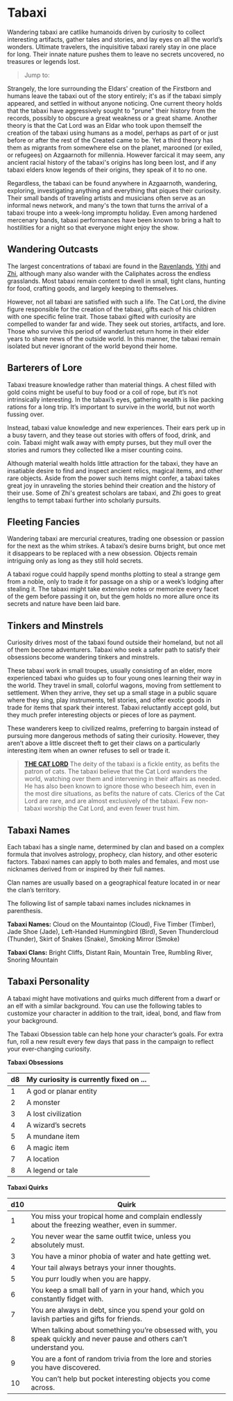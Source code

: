 # Tabaxi
Wandering tabaxi are catlike humanoids driven by curiosity to collect interesting artifacts, gather tales and stories, and lay eyes on all the world’s wonders. Ultimate travelers, the inquisitive tabaxi rarely stay in one place for long. Their innate nature pushes them to leave no secrets uncovered, no treasures or legends lost.

> Jump to:

Strangely, the lore surrounding the Eldars' creation of the Firstborn and humans leave the tabaxi out of the story entirely; it's as if the tabaxi simply appeared, and settled in without anyone noticing. One current theory holds that the tabaxi have aggressively sought to "prune" their history from the records, possibly to obscure a great weakness or a great shame. Another theory is that the Cat Lord was an Eldar who took upon themself the creation of the tabaxi using humans as a model, perhaps as part of or just before or after the rest of the Created came to be. Yet a third theory has them as migrants from somewhere else on the planet, marooned (or exiled, or refugees) on Azgaarnoth for millennia. However farcical it may seem, any ancient racial history of the tabaxi's origins has long been lost, and if any tabaxi elders know legends of their origins, they speak of it to no one.

Regardless, the tabaxi can be found anywhere in Azgaarnoth, wandering, exploring, investigating anything and everything that piques their curiosity. Their small bands of traveling artists and musicians often serve as an informal news network, and many's the town that turns the arrival of a tabaxi troupe into a week-long impromptu holiday. Even among hardened mercenary bands, tabaxi performances have been known to bring a halt to hostilities for a night so that everyone might enjoy the show.

## Wandering Outcasts
The largest concentrations of tabaxi are found in the [Ravenlands](../Geography/Ravenlands.md), [Yithi](../Nations/Yithi.md) and [Zhi](../Nations/Zhi.md), although many also wander with the Caliphates across the endless grasslands. Most tabaxi remain content to dwell in small, tight clans, hunting for food, crafting goods, and largely keeping to themselves.

However, not all tabaxi are satisfied with such a life. The Cat Lord, the divine figure responsible for the creation of the tabaxi, gifts each of his children with one specific feline trait. Those tabaxi gifted with curiosity are compelled to wander far and wide. They seek out stories, artifacts, and lore. Those who survive this period of wanderlust return home in their elder years to share news of the outside world. In this manner, the tabaxi remain isolated but never ignorant of the world beyond their home.

## Barterers of Lore
Tabaxi treasure knowledge rather than material things. A chest filled with gold coins might be useful to buy food or a coil of rope, but it’s not intrinsically interesting. In the tabaxi’s eyes, gathering wealth is like packing rations for a long trip. It’s important to survive in the world, but not worth fussing over.

Instead, tabaxi value knowledge and new experiences. Their ears perk up in a busy tavern, and they tease out stories with offers of food, drink, and coin. Tabaxi might walk away with empty purses, but they mull over the stories and rumors they collected like a miser counting coins.

Although material wealth holds little attraction for the tabaxi, they have an insatiable desire to find and inspect ancient relics, magical items, and other rare objects. Aside from the power such items might confer, a tabaxi takes great joy in unraveling the stories behind their creation and the history of their use. Some of Zhi's greatest scholars are tabaxi, and Zhi goes to great lengths to tempt tabaxi further into scholarly pursuits.

## Fleeting Fancies
Wandering tabaxi are mercurial creatures, trading one obsession or passion for the next as the whim strikes. A tabaxi’s desire burns bright, but once met it disappears to be replaced with a new obsession. Objects remain intriguing only as long as they still hold secrets.

A tabaxi rogue could happily spend months plotting to steal a strange gem from a noble, only to trade it for passage on a ship or a week’s lodging after stealing it. The tabaxi might take extensive notes or memorize every facet of the gem before passing it on, but the gem holds no more allure once its secrets and nature have been laid bare.

## Tinkers and Minstrels
Curiosity drives most of the tabaxi found outside their homeland, but not all of them become adventurers. Tabaxi who seek a safer path to satisfy their obsessions become wandering tinkers and minstrels.

These tabaxi work in small troupes, usually consisting of an elder, more experienced tabaxi who guides up to four young ones learning their way in the world. They travel in small, colorful wagons, moving from settlement to settlement. When they arrive, they set up a small stage in a public square where they sing, play instruments, tell stories, and offer exotic goods in trade for items that spark their interest. Tabaxi reluctantly accept gold, but they much prefer interesting objects or pieces of lore as payment.

These wanderers keep to civilized realms, preferring to bargain instead of pursuing more dangerous methods of sating their curiosity. However, they aren’t above a little discreet theft to get their claws on a particularly interesting item when an owner refuses to sell or trade it.

> **[THE CAT LORD](../Religions/Pantheon/CatLord.md)**
> The deity of the tabaxi is a fickle entity, as befits the patron of cats. The tabaxi believe that the Cat Lord wanders the world, watching over them and intervening in their affairs as needed. He has also been known to ignore those who beseech him, even in the most dire situations, as befits the nature of cats. Clerics of the Cat Lord are rare, and are almost exclusively of the tabaxi. Few non-tabaxi worship the Cat Lord, and even fewer trust him.

## Tabaxi Names
Each tabaxi has a single name, determined by clan and based on a complex formula that involves astrology, prophecy, clan history, and other esoteric factors. Tabaxi names can apply to both males and females, and most use nicknames derived from or inspired by their full names.

Clan names are usually based on a geographical feature located in or near the clan’s territory.

The following list of sample tabaxi names includes nicknames in parenthesis.

**Tabaxi Names:** Cloud on the Mountaintop (Cloud), Five Timber (Timber), Jade Shoe (Jade), Left-Handed Hummingbird (Bird), Seven Thundercloud (Thunder), Skirt of Snakes (Snake), Smoking Mirror (Smoke)

**Tabaxi Clans:** Bright Cliffs, Distant Rain, Mountain Tree, Rumbling River, Snoring Mountain

## Tabaxi Personality
A tabaxi might have motivations and quirks much different from a dwarf or an elf with a similar background. You can use the following tables to customize your character in addition to the trait, ideal, bond, and flaw from your background.

The Tabaxi Obsession table can help hone your character’s goals. For extra fun, roll a new result every few days that pass in the campaign to reflect your ever-changing curiosity.

**Tabaxi Obsessions**

d8 | My curiosity is currently fixed on ...
-- | --------------------------------------
1 | A god or planar entity
2 | A monster
3 | A lost civilization
4 | A wizard’s secrets
5 | A mundane item
6 | A magic item
7 | A location
8 | A legend or tale

**Tabaxi Quirks**

d10	| Quirk
--- | ----
1 | You miss your tropical home and complain endlessly about the freezing weather, even in summer.
2 | You never wear the same outfit twice, unless you absolutely must.
3 | You have a minor phobia of water and hate getting wet.
4 | Your tail always betrays your inner thoughts.
5 | You purr loudly when you are happy.
6 | You keep a small ball of yarn in your hand, which you constantly fidget with.
7 | You are always in debt, since you spend your gold on lavish parties and gifts for friends.
8 | When talking about something you’re obsessed with, you speak quickly and never pause and others can’t understand you.
9 | You are a font of random trivia from the lore and stories you have discovered.
10 | You can’t help but pocket interesting objects you come across.
